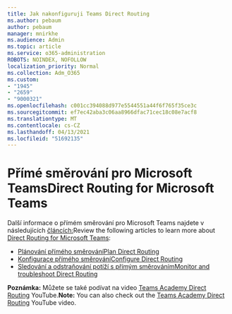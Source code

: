 ```yaml
---
title: Jak nakonfiguruji Teams Direct Routing
ms.author: pebaum
author: pebaum
manager: mnirkhe
ms.audience: Admin
ms.topic: article
ms.service: o365-administration
ROBOTS: NOINDEX, NOFOLLOW
localization_priority: Normal
ms.collection: Adm_O365
ms.custom:
- "1945"
- "2659"
- "9000321"
ms.openlocfilehash: c001cc394088d977e5544551a44f6f765f35ce3c
ms.sourcegitcommit: ef7ec42aba3c06aa8966dfac71cec18c08e7acf8
ms.translationtype: MT
ms.contentlocale: cs-CZ
ms.lasthandoff: 04/13/2021
ms.locfileid: "51692135"
---
```

# <a name="direct-routing-for-microsoft-teams"></a><span data-ttu-id="4e7c8-102">Přímé směrování pro Microsoft Teams</span><span class="sxs-lookup"><span data-stu-id="4e7c8-102">Direct Routing for Microsoft Teams</span></span>

<span data-ttu-id="4e7c8-103">Další informace o přímém směrování pro Microsoft Teams najdete v následujících [článcích:](https://docs.microsoft.com/MicrosoftTeams/direct-routing-landing-page)</span><span class="sxs-lookup"><span data-stu-id="4e7c8-103">Review the following articles to learn more about [Direct Routing for Microsoft Teams](https://docs.microsoft.com/MicrosoftTeams/direct-routing-landing-page):</span></span> 

- [<span data-ttu-id="4e7c8-104">Plánování přímého směrování</span><span class="sxs-lookup"><span data-stu-id="4e7c8-104">Plan Direct Routing</span></span>](https://docs.microsoft.com/MicrosoftTeams/direct-routing-plan)
- [<span data-ttu-id="4e7c8-105">Konfigurace přímého směrování</span><span class="sxs-lookup"><span data-stu-id="4e7c8-105">Configure Direct Routing</span></span>](https://docs.microsoft.com/MicrosoftTeams/direct-routing-configure) 
- [<span data-ttu-id="4e7c8-106">Sledování a odstraňování potíží s přímým směrováním</span><span class="sxs-lookup"><span data-stu-id="4e7c8-106">Monitor and troubleshoot Direct Routing</span></span>](https://docs.microsoft.com/MicrosoftTeams/direct-routing-monitor-and-troubleshoot)

<span data-ttu-id="4e7c8-107">**Poznámka:** Můžete se také podívat na video [Teams Academy Direct Routing](https://www.youtube.com/watch?v=1ASftX_Msb8&index=10&list=PLaSOUojkSiGnKuE30ckcjnDVkMNqDv0Vl) YouTube.</span><span class="sxs-lookup"><span data-stu-id="4e7c8-107">**Note:** You can also check out the [Teams Academy Direct Routing](https://www.youtube.com/watch?v=1ASftX_Msb8&index=10&list=PLaSOUojkSiGnKuE30ckcjnDVkMNqDv0Vl) YouTube video.</span></span>